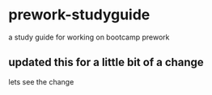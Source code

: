 # prework-studyguide

a study guide for working on bootcamp prework


## updated this for a little bit of a change

lets see the change